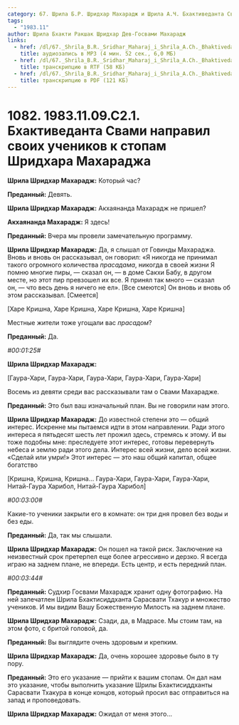 ```yaml
---
category: 67. Шрила Б.Р. Шридхар Махарадж и Шрила А.Ч. Бхактиведанта Свами Прабхупада
tags:
  - "1983.11"
author: Шрила Бхакти Ракшак Шридхар Дев-Госвами Махарадж
links:
  - href: /dl/67._Shrila_B.R._Sridhar_Maharaj_i_Shrila_A.Ch._Bhaktivedanta_Svami_Prabhupada/1082_1983.11.09.C2.1_SridharMj_Bhaktivedanta_Svami_napravil_svoih_uchenikov_k_stopam_Shridhara_Maharadzha.mp3
    title: аудиозапись в MP3 (4 мин. 52 сек., 6,0 МБ)
  - href: /dl/67._Shrila_B.R._Sridhar_Maharaj_i_Shrila_A.Ch._Bhaktivedanta_Svami_Prabhupada/1082_1983.11.09.C2.1_SridharMj_Bhaktivedanta_Svami_napravil_svoih_uchenikov_k_stopam_Shridhara_Maharadzha.rtf
    title: транскрипцию в RTF (58 КБ)
  - href: /dl/67._Shrila_B.R._Sridhar_Maharaj_i_Shrila_A.Ch._Bhaktivedanta_Svami_Prabhupada/1082_1983.11.09.C2.1_SridharMj_Bhaktivedanta_Svami_napravil_svoih_uchenikov_k_stopam_Shridhara_Maharadzha.pdf
    title: транскрипцию в PDF (121 КБ)
---
```


# 1082. 1983.11.09.C2.1. Бхактиведанта Свами направил своих учеников к стопам Шридхара Махараджа

**Шрила Шридхар Махарадж:** Который час?

**Преданный:** Девять.

**Шрила Шридхар Махарадж:** Акхаянанда Махарадж не пришел?

**Акхаянанда Махарадж:** Я здесь!

**Преданный:** Вчера мы провели замечательную программу.

**Шрила Шридхар Махарадж:** Да, я слышал от Говинды Махараджа. Вновь и вновь он рассказывал, он говорил: «Я никогда не принимал такого огромного количества *прасадама*, никогда в своей жизни Я помню многие пиры, — сказал он, — в доме Сакхи Бабу, в другом месте, но этот пир превзошел их все. Я принял так много — сказал он, — что весь день я ничего не ел». [Все смеются] Он вновь и вновь об этом рассказывал. [Смеется]

[Харе Кришна, Харе Кришна, Харе Кришна, Харе Кришна]

Местные жители тоже угощали вас *прасадом*?

**Преданный:** Да.

*#00:01:25#*

**Шрила Шридхар Махарадж:**

[Гаура-Хари, Гаура-Хари, Гаура-Хари, Гаура-Хари, Гаура-Хари]

Восемь из девяти среди вас рассказывали там о Свами Махарадже.

**Преданный:** Это был ваш изначальный план. Вы не говорили нам этого.

**Шрила Шридхар Махарадж:** До известной степени это — общий интерес. Искренне мы пытаемся идти в этом направлении. Ради этого интереса я пятьдесят шесть лет прожил здесь, стремясь к этому. И вы тоже подобны мне: преследуете этот интерес, готовы перевернуть небеса и землю ради этого дела. Интерес всей жизни, дело всей жизни. «Сделай или умри!» Этот интерес — это наш общий капитал, общее богатство

[Кришна, Кришна, Кришна… Гаура-Хари, Гаура-Хари, Гаура-Хари, Нитай-Гаура Харибол, Нитай-Гаура Харибол]

*#00:03:00#*

Какие-то ученики закрыли его в комнате: он три дня провел без воды и без еды.

**Преданный:** Да, так мы слышали.

**Шрила Шридхар Махарадж:** Он пошел на такой риск. Заключение на неизвестный срок претерпел еще более агрессивно и дерзко. Я всегда играю на заднем плане, не впереди. Есть центр, и есть передний план.

*#00:03:44#*

**Преданный:** Судхир Госвами Махарадж хранит одну фотографию. На ней запечатлен Шрила Бхактисиддханта Сарасвати Тхакур и множество учеников. И мы видим Вашу Божественную Милость на заднем плане.

**Шрила Шридхар Махарадж:** Сзади, да, в Мадрасе. Мы стоим там, на этом фото, с бритой головой, да.

**Преданный:** Вы выглядите очень здоровым и крепким.

**Шрила Шридхар Махарадж:** Да, очень хорошее здоровье было в ту пору.

**Преданный:** Это его указание — прийти к вашим стопам. Он дал нам это указание, чтобы выполнить указание Шрилы Бхактисиддханты Сарасвати Тхакура в конце концов, который просил вас отправиться на запад и проповедовать.

**Шрила Шридхар Махарадж:** Ожидал от меня этого…

